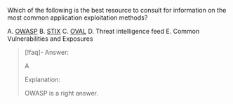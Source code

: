 
Which of the following is the best resource to consult for information on the most common application exploitation methods? 

A. [OWASP](../../Glossary/OWASP.md) 
B. [STIX](../../Glossary/STIX.md) 
C. [OVAL](../../Glossary/OVAL.md) 
D. Threat intelligence feed 
E. Common Vulnerabilities and Exposures

> [!faq]- Answer: 
> 
> A 
> 
> Explanation: 
> 
> OWASP is a right answer.


